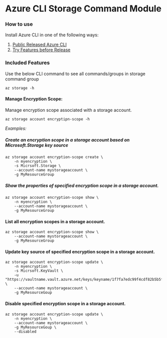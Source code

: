 # Azure CLI Storage Command Module #

### How to use ###
Install Azure CLI in one of the following ways:
1. [Public Released Azure CLI](https://docs.microsoft.com/en-us/cli/azure/install-azure-cli?view=azure-cli-latest)
2. [Try Features before Release](https://github.com/Azure/azure-cli/blob/dev/doc/try_new_features_before_release.md)


### Included Features
Use the below CLI command to see all commands/groups in storage command group
```
az storage -h
```

#### Manage Encryption Scope:
Manage encryption scope associated with a storage account.
```
az storage account encryptipn-scope -h
```

*Examples:*
##### Create an encryption scope in a storage account based on Microsoft.Storage key source
```
az storage account encryption-scope create \
    -n myencryption \
    -s Micrsoft.Storage \
    --account-name mystorageaccount \
    -g MyResourceGroup
```

##### Show the properties of specified encryption scope in a storage account.
```
az storage account encryption-scope show \
    -n myencryption \
    --account-name mystorageaccount \
    -g MyResourceGroup
```

#### List all encryption scopes in a storage account.
```
az storage account encryption-scope show \
    --account-name mystorageaccount \
    -g MyResourceGroup
```

#### Update key source of specified encryption scope in a storage account.
```
az storage account encryption-scope update \
    -n myencryption \
    -s Micrsoft.KeyVault \
    -u "https://vaultname.vault.azure.net/keys/keyname/1f7fa7edc99f4cdf82b5b5f32f2a50a7" \
    --account-name mystorageaccount \
    -g MyResourceGoup
```

#### Disable specified encryption scope in a storage account.
```
az storage account encryption-scope update \
    -n myencryption \
    --account-name mystorageaccount \
    -g MyResourceGoup \
    --disabled
```
